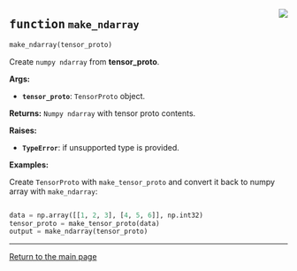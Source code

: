 <a href="../../../../client/python/lib/ovmsclient/tfs_compat/grpc/tensors.py#L191"><img align="right" style="float:right;" src="https://img.shields.io/badge/-source-cccccc?style=flat-square"></a>

## <kbd>function</kbd> `make_ndarray`

```python
make_ndarray(tensor_proto)
```

Create `numpy ndarray` from **tensor_proto**. 


**Args:**
 
 - <b>`tensor_proto`</b>:  `TensorProto` object. 


**Returns:**
 `Numpy ndarray` with tensor proto contents. 


**Raises:**
 
 - <b>`TypeError`</b>:   if unsupported type is provided. 



**Examples:**

 Create `TensorProto` with `make_tensor_proto` and convert it back to numpy array with `make_ndarray`: 

```python

data = np.array([[1, 2, 3], [4, 5, 6]], np.int32)
tensor_proto = make_tensor_proto(data)
output = make_ndarray(tensor_proto)

```

---

<a href="README.md">Return to the main page</a>

